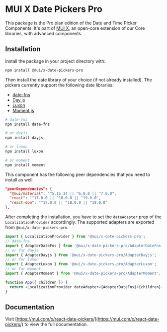 # MUI X Date Pickers Pro

This package is the Pro plan edition of the Date and Time Picker Components.
It's part of [MUI X](https://mui.com/x/), an open-core extension of our Core libraries, with advanced components.

## Installation

Install the package in your project directory with:

```bash
npm install @mui/x-date-pickers-pro
```

Then install the date library of your choice (if not already installed).
The pickers currently support the following date libraries:

- [date-fns](https://date-fns.org/)
- [Day.js](https://day.js.org/)
- [Luxon](https://moment.github.io/luxon/#/)
- [Moment.js](https://momentjs.com/)

```bash
# date-fns
npm install date-fns

# or dayjs
npm install dayjs

# or luxon
npm install luxon

# or moment
npm install moment
```

This component has the following peer dependencies that you need to install as well.

```json
"peerDependencies": {
  "@mui/material": "^5.15.14 || ^6.0.0 || ^7.0.0",
  "react": "^17.0.0 || ^18.0.0 || ^19.0.0",
  "react-dom": "^17.0.0 || ^18.0.0 || ^19.0.0"
},
```

After completing the installation, you have to set the `dateAdapter` prop of the `LocalizationProvider` accordingly.
The supported adapters are exported from `@mui/x-date-pickers-pro`.

```js
import { LocalizationProvider } from '@mui/x-date-pickers-pro';
// date-fns
import { AdapterDateFns } from '@mui/x-date-pickers-pro/AdapterDateFns';
// or for dayjs
import { AdapterDayjs } from '@mui/x-date-pickers-pro/AdapterDayjs';
// or for luxon
import { AdapterLuxon } from '@mui/x-date-pickers-pro/AdapterLuxon';
// or for moment
import { AdapterMoment } from '@mui/x-date-pickers-pro/AdapterMoment';

function App({ children }) {
  return <LocalizationProvider dateAdapter={AdapterDateFns}>{children}</LocalizationProvider>;
}
```

## Documentation

Visit [https://mui.com/x/react-date-pickers/](https://mui.com/x/react-date-pickers/) to view the full documentation.
